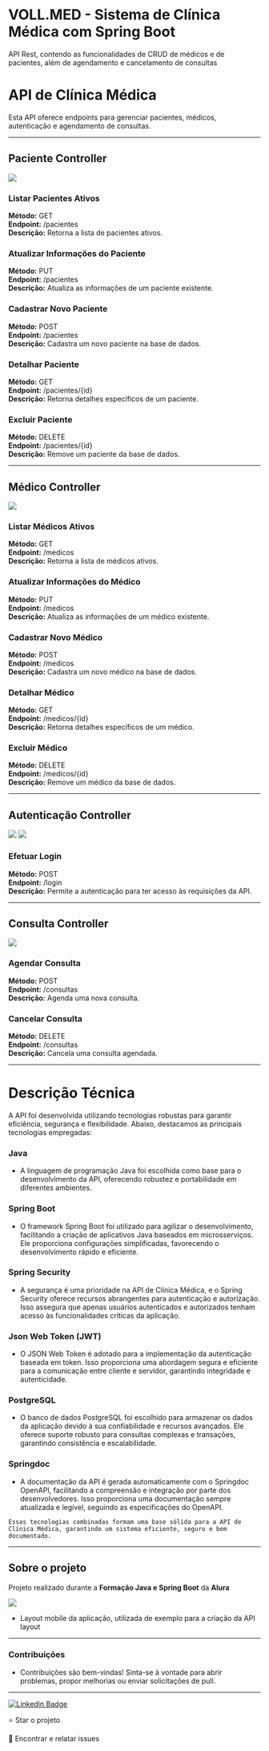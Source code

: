  # VOLL.MED - Sistema de Clínica Médica com Spring Boot      
API Rest, contendo as funcionalidades de CRUD de médicos e de pacientes, além de agendamento e cancelamento de consultas
<br>

# API de Clínica Médica

Esta API oferece endpoints para gerenciar pacientes, médicos, autenticação e agendamento de consultas.
<hr>

## Paciente Controller
<img src="./github/pacientes.png">

### Listar Pacientes Ativos

**Método:** GET  
**Endpoint:** /pacientes  
**Descrição:** Retorna a lista de pacientes ativos.

### Atualizar Informações do Paciente

**Método:** PUT  
**Endpoint:** /pacientes  
**Descrição:** Atualiza as informações de um paciente existente.

### Cadastrar Novo Paciente

**Método:** POST  
**Endpoint:** /pacientes  
**Descrição:** Cadastra um novo paciente na base de dados.

### Detalhar Paciente

**Método:** GET  
**Endpoint:** /pacientes/{id}  
**Descrição:** Retorna detalhes específicos de um paciente.

### Excluir Paciente

**Método:** DELETE  
**Endpoint:** /pacientes/{id}  
**Descrição:** Remove um paciente da base de dados.
<hr>

## Médico Controller

<img src="./github/medicos.png">

### Listar Médicos Ativos

**Método:** GET  
**Endpoint:** /medicos  
**Descrição:** Retorna a lista de médicos ativos.

### Atualizar Informações do Médico

**Método:** PUT  
**Endpoint:** /medicos  
**Descrição:** Atualiza as informações de um médico existente.

### Cadastrar Novo Médico

**Método:** POST  
**Endpoint:** /medicos  
**Descrição:** Cadastra um novo médico na base de dados.

### Detalhar Médico

**Método:** GET  
**Endpoint:** /medicos/{id}  
**Descrição:** Retorna detalhes específicos de um médico.

### Excluir Médico

**Método:** DELETE  
**Endpoint:** /medicos/{id}  
**Descrição:** Remove um médico da base de dados.
<hr>

## Autenticação Controller
<img src="./github/autenticacao.png">
<img src="./github/autenticacao_controller.png">

### Efetuar Login

**Método:** POST  
**Endpoint:** /login  
**Descrição:** Permite a autenticação para ter acesso às requisições da API.
<hr>

## Consulta Controller

<img src="./github/consulta.png">

### Agendar Consulta

**Método:** POST  
**Endpoint:** /consultas  
**Descrição:** Agenda uma nova consulta.

### Cancelar Consulta
**Método:** DELETE  
**Endpoint:** /consultas  
**Descrição:** Cancela uma consulta agendada.

<hr>

# Descrição Técnica
A API foi desenvolvida utilizando tecnologias robustas para garantir eficiência, segurança e flexibilidade. Abaixo, destacamos as principais tecnologias empregadas:

### Java
* A linguagem de programação Java foi escolhida como base para o desenvolvimento da API, oferecendo robustez e portabilidade em diferentes ambientes.

### Spring Boot
* O framework Spring Boot foi utilizado para agilizar o desenvolvimento, facilitando a criação de aplicativos Java baseados em microsserviços. Ele proporciona configurações simplificadas, favorecendo o desenvolvimento rápido e eficiente.

### Spring Security
* A segurança é uma prioridade na API de Clínica Médica, e o Spring Security oferece recursos abrangentes para autenticação e autorização. Isso assegura que apenas usuários autenticados e autorizados tenham acesso às funcionalidades críticas da aplicação.

### Json Web Token (JWT)
* O JSON Web Token é adotado para a implementação da autenticação baseada em token. Isso proporciona uma abordagem segura e eficiente para a comunicação entre cliente e servidor, garantindo integridade e autenticidade.

### PostgreSQL
* O banco de dados PostgreSQL foi escolhido para armazenar os dados da aplicação devido à sua confiabilidade e recursos avançados. Ele oferece suporte robusto para consultas complexas e transações, garantindo consistência e escalabilidade.

### Springdoc
* A documentação da API é gerada automaticamente com o Springdoc OpenAPI, facilitando a compreensão e integração por parte dos desenvolvedores. Isso proporciona uma documentação sempre atualizada e legível, seguindo as especificações do OpenAPI.

````
Essas tecnologias combinadas formam uma base sólida para a API de Clínica Médica, garantindo um sistema eficiente, seguro e bem documentado.
````
<hr>

## Sobre o projeto

Projeto realizado durante a **Formação Java e Spring Boot** da **Alura**

<img src="./github/projeto.png">

* Layout mobile da aplicação, utilizada de exemplo para a criação da API <a hrf="https://www.figma.com/file/N4CgpJqsg7gjbKuDmra3EV/Voll.med">layout</a>
<hr>

### Contribuições
* Contribuições são bem-vindas! Sinta-se à vontade para abrir problemas, propor melhorias ou enviar solicitações de pull.
<hr>

[![Linkedin Badge](https://img.shields.io/badge/-JeanCarlo-blue?style=flat-square&logo=Linkedin&logoColor=white&link=https://www.linkedin.com/in/jeancarlotorre619b/)](https://www.linkedin.com/in/jeancarlotorre619b/)

⭐️ Star o projeto

🐛 Encontrar e relatar issues
